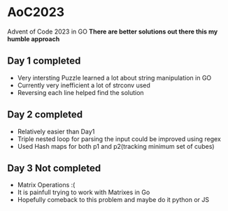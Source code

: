 # AoC2023
Advent of Code 2023 in GO
**There are better solutions out there this my humble approach**
## Day 1 completed
- Very intersting Puzzle learned a lot about string manipulation in GO
- Currently very inefficient a lot of strconv used
- Reversing each line helped find the solution
## Day 2 completed
- Relatively easier than Day1
- Triple nested loop for parsing the input could be improved using regex
- Used Hash maps for both p1 and p2(tracking minimum set of cubes)

## Day 3 Not completed
- Matrix Operations :(
- It is painfull trying to work with Matrixes in Go
- Hopefully comeback to this problem and maybe do it python or JS
